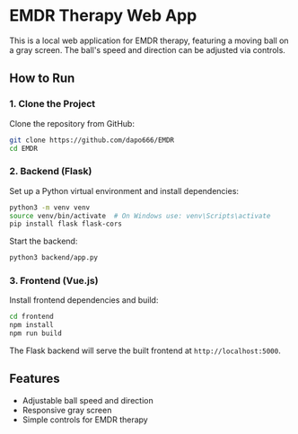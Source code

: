 # EMDR Therapy Web App

This is a local web application for EMDR therapy, featuring a moving ball on a gray screen. The ball's speed and direction can be adjusted via controls.

## How to Run

### 1. Clone the Project

Clone the repository from GitHub:
```bash
git clone https://github.com/dapo666/EMDR
cd EMDR
```

### 2. Backend (Flask)

Set up a Python virtual environment and install dependencies:
```bash
python3 -m venv venv
source venv/bin/activate  # On Windows use: venv\Scripts\activate
pip install flask flask-cors
```

Start the backend:
```bash
python3 backend/app.py
```

### 3. Frontend (Vue.js)

Install frontend dependencies and build:
```bash
cd frontend
npm install
npm run build
```

The Flask backend will serve the built frontend at `http://localhost:5000`.

## Features
- Adjustable ball speed and direction
- Responsive gray screen
- Simple controls for EMDR therapy
